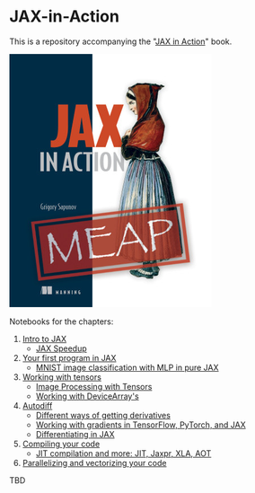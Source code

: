 # JAX-in-Action

This is a repository accompanying the "[JAX in Action](https://www.manning.com/books/jax-in-action)" book.

[![JAX in Action](Sapunov-MEAP-HI.png)](https://www.manning.com/books/jax-in-action)

Notebooks for the chapters:
1. [Intro to JAX](Chapter-1)
   - [JAX Speedup](Chapter-1/JAX_in_Action_Chapter_1_JAX_speedup.ipynb)
2. [Your first program in JAX](Chapter-2)
   - [MNIST image classification with MLP in pure JAX](Chapter-2/JAX_in_Action_Chapter_2_MNIST_MLP_Pure_JAX.ipynb)
3. [Working with tensors](Chapter-3)
   - [Image Processing with Tensors](Chapter-3/JAX_in_Action_Chapter_3_Image_Processing.ipynb)
   - [Working with DeviceArray's](Chapter-3/JAX_in_Action_Chapter_3_DeviceArray.ipynb)
4. [Autodiff](Chapter-4)
   - [Different ways of getting derivatives](Chapter-4/JAX_in_Action_Chapter_4_Different_ways_of_getting_derivatives.ipynb)
   - [Working with gradients in TensorFlow, PyTorch, and JAX](Chapter-4/JAX_in_Action_Chapter_4_Gradients_in_TensorFlow_PyTorch_JAX.ipynb)
   - [Differentiating in JAX](Chapter-4/JAX_in_Action_Chapter_4_Differentiating_in_JAX.ipynb)
5. [Compiling your code](Chapter-5)
   - [JIT compilation and more: JIT, Jaxpr, XLA, AOT](Chapter-5/JAX_in_Action_Chapter_5_JIT.ipynb)
6. [Parallelizing and vectorizing your code](Chapter-6)

TBD
   
